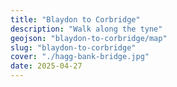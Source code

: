 ```yaml
---
title: "Blaydon to Corbridge"
description: "Walk along the tyne"
geojson: "blaydon-to-corbridge/map"
slug: "blaydon-to-corbridge"
cover: "./hagg-bank-bridge.jpg"
date: 2025-04-27
---
```

